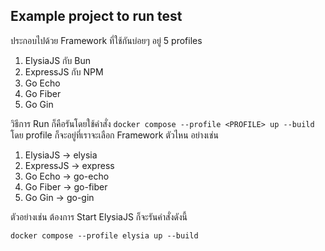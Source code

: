 ## Example project to run test

ประกอบไปด้วย Framework ที่ใช้กันบ่อยๆ อยู่ 5 profiles
1. ElysiaJS กับ Bun
2. ExpressJS กับ NPM
3. Go Echo
4. Go Fiber
5. Go Gin

วิธีการ Run ก็คือรันโดยใช้คำสั่ง `docker compose --profile <PROFILE> up --build` โดย profile ก็จะอยู่ที่เราจะเลือก Framework ตัวไหน อย่างเช่น
1. ElysiaJS -> elysia
2. ExpressJS -> express
3. Go Echo -> go-echo
4. Go Fiber -> go-fiber
5. Go Gin -> go-gin

ตัวอย่างเช่น ต้องการ Start ElysiaJS ก็จะรันคำสั่งดังนี้

`docker compose --profile elysia up --build`
